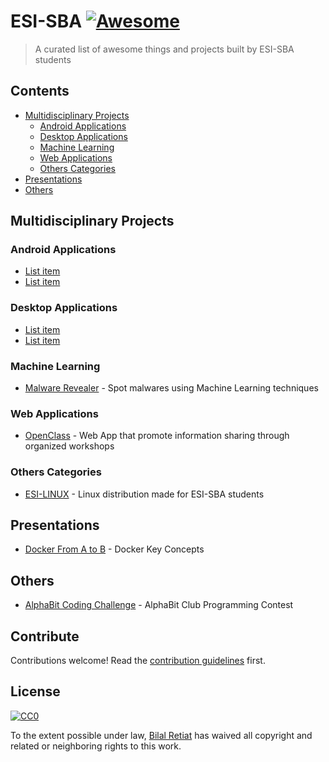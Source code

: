 # ESI-SBA [![Awesome](https://awesome.re/badge.svg)](https://awesome.re)

> A curated list of awesome things and projects built by ESI-SBA students


## Contents

- [Multidisciplinary Projects](#multidisciplinary-projects)
    - [Android Applications](#android-applications)
    - [Desktop Applications](#desktop-applications)
    - [Machine Learning](#machine-learning)
    - [Web Applications](#web-applications)
    - [Others Categories](#others-categories)
- [Presentations](#Presentations)
- [Others](#others)


## Multidisciplinary Projects

### Android Applications

- [List item](http://example.com)
- [List item](http://example.com)

### Desktop Applications

- [List item](http://example.com)
- [List item](http://example.com)

### Machine Learning

- [Malware Revealer](https://github.com/malware-revealer/malware-revealer) - Spot malwares using Machine Learning techniques

### Web Applications

- [OpenClass](https://github.com/youben11/open-class) - Web App that promote information sharing through organized workshops

### Others Categories

- [ESI-LINUX](https://github.com/youben11/ESI_Linux) - Linux distribution made for ESI-SBA students


## Presentations

- [Docker From A to B](https://philomath213.github.io/talk/docker-from-a-to-b/) - Docker Key Concepts


## Others

- [AlphaBit Coding Challenge](https://github.com/philomath213/alphabit-coding-challenge) - AlphaBit Club Programming Contest


## Contribute

Contributions welcome! Read the [contribution guidelines](contributing.md) first.


## License

[![CC0](https://mirrors.creativecommons.org/presskit/buttons/88x31/svg/cc-zero.svg)](https://creativecommons.org/publicdomain/zero/1.0)

To the extent possible under law, [Bilal Retiat](https://philomath213.github.io) has waived all copyright and
related or neighboring rights to this work.

